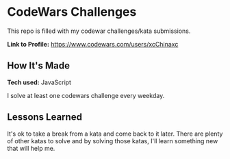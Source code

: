 # CodeWars Challenges

This repo is filled with my codewar challenges/kata submissions.

**Link to Profile:** https://www.codewars.com/users/xcChinaxc

## How It's Made
**Tech used:** JavaScript

I solve at least one codewars challenge every weekday.


## Lessons Learned
It's ok to take a break from a kata and come back to it later. There are plenty of other katas to solve and by solving those katas, I'll learn something new that will help me.

